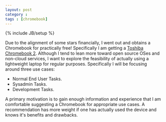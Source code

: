 ```yaml
---
layout: post
category : 
tags : [chromebook]
---
```

{% include JB/setup %}

Due to the alignment of some stars financially, I went out and obtains a Chromebook for practically free!  Specifically I am getting a [Toshiba Chromebook 2](http://www.toshiba.com/us/computers/laptops/chromebook/cb30/CB35-B3340).  Although I tend to lean more toward open source OSes and non-cloud services, I want to explore the feasibility of actually using a lightweight laptop for regular purposes.  Specifically I will be focusing around three use cases:

  * Normal End User Tasks.  
  * Sysadmin Tasks.
  * Development Tasks.


A primary motivation is to gain enough information and experience that I am comfortable suggesting a Chromebook for appropriate use cases.  A recommendation has more weight if one has actually used the device and knows it's benefits and drawbacks.




